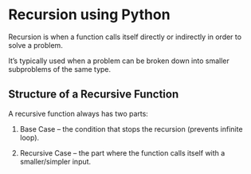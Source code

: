 # Recursion using Python

Recursion is when a function calls itself directly or indirectly in order to solve a problem.

It’s typically used when a problem can be broken down into smaller subproblems of the same type.

## Structure of a Recursive Function

A recursive function always has two parts:

1. Base Case – the condition that stops the recursion (prevents infinite loop).

2. Recursive Case – the part where the function calls itself with a smaller/simpler input.